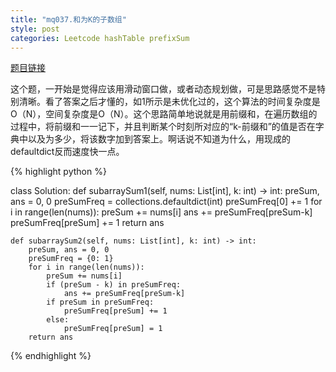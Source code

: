 ```yaml
---
title: "mq037.和为K的子数组"
style: post
categories: Leetcode hashTable prefixSum
---
```


[题目链接](https://leetcode-cn.com/problems/subarray-sum-equals-k/)

这个题，一开始是觉得应该用滑动窗口做，或者动态规划做，可是思路感觉不是特别清晰。看了答案之后才懂的，如1所示是未优化过的，这个算法的时间复杂度是O（N），空间复杂度是O（N）。这个思路简单地说就是用前缀和，在遍历数组的过程中，将前缀和一一记下，并且判断某个时刻所对应的“k-前缀和”的值是否在字典中以及为多少，将该数字加到答案上。啊话说不知道为什么，用现成的defaultdict反而速度快一点。

{% highlight python %}

class Solution:
    def subarraySum1(self, nums: List[int], k: int) -> int:
        preSum, ans = 0, 0
        preSumFreq = collections.defaultdict(int)
        preSumFreq[0] += 1
        for i in range(len(nums)):
            preSum += nums[i]
            ans += preSumFreq[preSum-k]
            preSumFreq[preSum] += 1
        return ans

    def subarraySum2(self, nums: List[int], k: int) -> int:
        preSum, ans = 0, 0
        preSumFreq = {0: 1}
        for i in range(len(nums)):
            preSum += nums[i]
            if (preSum - k) in preSumFreq:
                ans += preSumFreq[preSum-k]
            if preSum in preSumFreq:
                preSumFreq[preSum] += 1
            else:
                preSumFreq[preSum] = 1
        return ans

{% endhighlight %}

